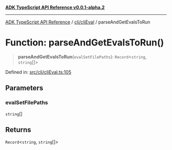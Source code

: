 [**ADK TypeScript API Reference v0.0.1-alpha.2**](../../../README.md)

***

[ADK TypeScript API Reference](../../../modules.md) / [cli/cliEval](../README.md) / parseAndGetEvalsToRun

# Function: parseAndGetEvalsToRun()

> **parseAndGetEvalsToRun**(`evalSetFilePaths`): `Record`\<`string`, `string`[]\>

Defined in: [src/cli/cliEval.ts:105](https://github.com/njraladdin/adk-typescript/blob/main/src/cli/cliEval.ts#L105)

## Parameters

### evalSetFilePaths

`string`[]

## Returns

`Record`\<`string`, `string`[]\>
